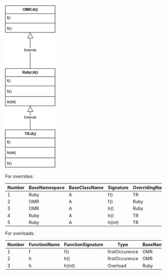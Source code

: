 ![Class Hierarchy](https://github.com/samasri/omr/blob/master/tools/compiler/OMRStatistics/doc/resources/Case2.png)

For overrides:

Number | BaseNamespace | BaseClassName | Signature | OverridingNamespace | OverridingClassName |
| --- | --- | --- | --- | --- | --- |
| 1 | Ruby | A | f() | TR | A |
| 2 | OMR | A | f() | Ruby | A |
| 3 | OMR | A | h() | Ruby | A |
| 4 | Ruby | A | h() | TR | A |
| 5 | Ruby | A | h(int) | TR | A |

For overloads:

Number | FunctionName | FunctionSignature | Type | BaseNamespace | BaseClassName |
| --- | --- | --- | --- | --- | --- |
| 1 | f | f() | firstOccurence | OMR | A |
| 2 | h | h() | firstOccurence | OMR | A |
| 3 | h | h(int) | Overload | Ruby | A |

